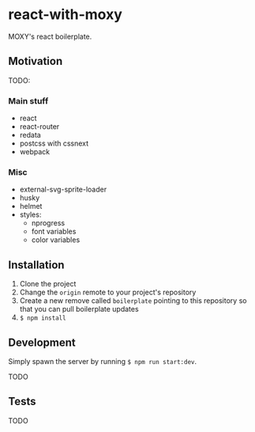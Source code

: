 # react-with-moxy

MOXY's react boilerplate.

## Motivation

TODO:


### Main stuff

- react
- react-router
- redata
- postcss with cssnext
- webpack


### Misc

- external-svg-sprite-loader
- husky
- helmet
- styles:
    - nprogress
    - font variables
    - color variables


## Installation

1. Clone the project
2. Change the `origin` remote to your project's repository
3. Create a new remove called `boilerplate` pointing to this repository so that you can pull boilerplate updates
4. `$ npm install`


## Development

Simply spawn the server by running `$ npm run start:dev`.

TODO

## Tests

TODO
